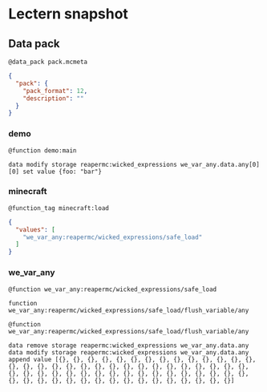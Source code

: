 # Lectern snapshot

## Data pack

`@data_pack pack.mcmeta`

```json
{
  "pack": {
    "pack_format": 12,
    "description": ""
  }
}
```

### demo

`@function demo:main`

```mcfunction
data modify storage reapermc:wicked_expressions we_var_any.data.any[0][0] set value {foo: "bar"}
```

### minecraft

`@function_tag minecraft:load`

```json
{
  "values": [
    "we_var_any:reapermc/wicked_expressions/safe_load"
  ]
}
```

### we_var_any

`@function we_var_any:reapermc/wicked_expressions/safe_load`

```mcfunction
function we_var_any:reapermc/wicked_expressions/safe_load/flush_variable/any
```

`@function we_var_any:reapermc/wicked_expressions/safe_load/flush_variable/any`

```mcfunction
data remove storage reapermc:wicked_expressions we_var_any.data.any
data modify storage reapermc:wicked_expressions we_var_any.data.any append value [{}, {}, {}, {}, {}, {}, {}, {}, {}, {}, {}, {}, {}, {}, {}, {}, {}, {}, {}, {}, {}, {}, {}, {}, {}, {}, {}, {}, {}, {}, {}, {}, {}, {}, {}, {}, {}, {}, {}, {}, {}, {}, {}, {}, {}, {}, {}, {}, {}, {}, {}, {}, {}, {}, {}, {}, {}, {}, {}, {}, {}, {}, {}, {}]
```

